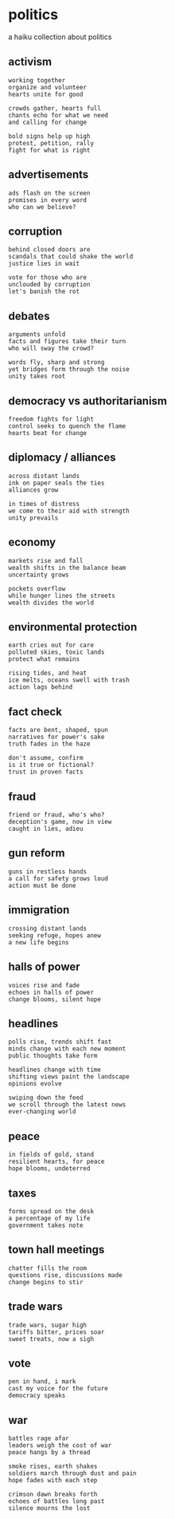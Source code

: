 # politics

a haiku collection about politics

## activism

```
working together
organize and volunteer
hearts unite for good

crowds gather, hearts full
chants echo for what we need
and calling for change

bold signs help up high
protest, petition, rally
fight for what is right
```

## advertisements

```
ads flash on the screen
promises in every word
who can we believe?
```

## corruption

```
behind closed doors are
scandals that could shake the world
justice lies in wait

vote for those who are
unclouded by corruption
let's banish the rot
```

## debates

```
arguments unfold
facts and figures take their turn
who will sway the crowd?

words fly, sharp and strong
yet bridges form through the noise
unity takes root
```

## democracy vs authoritarianism

```
freedom fights for light
control seeks to quench the flame
hearts beat for change
```

## diplomacy / alliances

```
across distant lands
ink on paper seals the ties
alliances grow

in times of distress
we come to their aid with strength
unity prevails
```

## economy

```
markets rise and fall
wealth shifts in the balance beam
uncertainty grows

pockets overflow
while hunger lines the streets
wealth divides the world
```

## environmental protection

```
earth cries out for care
polluted skies, toxic lands
protect what remains

rising tides, and heat
ice melts, oceans swell with trash
action lags behind
```

## fact check

```
facts are bent, shaped, spun
narratives for power's sake
truth fades in the haze

don't assume, confirm
is it true or fictional?
trust in proven facts
```

## fraud

```
friend or fraud, who's who?
deception's game, now in view
caught in lies, adieu
```

## gun reform

```
guns in restless hands
a call for safety grows loud
action must be done
```

## immigration

```
crossing distant lands
seeking refuge, hopes anew
a new life begins
```

## halls of power

```
voices rise and fade
echoes in halls of power
change blooms, silent hope
```

## headlines

```
polls rise, trends shift fast
minds change with each new moment
public thoughts take form

headlines change with time
shifting views paint the landscape
opinions evolve

swiping down the feed
we scroll through the latest news
ever-changing world
```

## peace

```
in fields of gold, stand
resilient hearts, for peace
hope blooms, undeterred
```

## taxes

```
forms spread on the desk
a percentage of my life
government takes note
```

## town hall meetings

```
chatter fills the room
questions rise, discussions made
change begins to stir
```

## trade wars

```
trade wars, sugar high
tariffs bitter, prices soar
sweet treats, now a sigh
```

## vote

```
pen in hand, i mark
cast my voice for the future
democracy speaks
```

## war

```
battles rage afar
leaders weigh the cost of war
peace hangs by a thread

smoke rises, earth shakes
soldiers march through dust and pain
hope fades with each step

crimson dawn breaks forth
echoes of battles long past
silence mourns the lost
```
